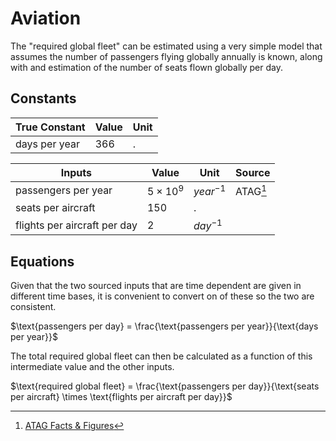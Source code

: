 # Aviation

The "required global fleet" can be estimated using a very simple model that assumes the number of passengers flying globally annually is known, along with and estimation of the number of seats flown globally per day.

## Constants

| True Constant | Value | Unit |
| ------------- | ----- | ---- |
| days per year | $366$ | .    |

| Inputs                       | Value           | Unit        | Source   |
| ---------------------------- | --------------- | ----------- | -------- |
| passengers per year          | $5 \times 10^9$ | $year^{-1}$ | ATAG[^1] |
| seats per aircraft           | $150$           | .           |          |
| flights per aircraft per day | $2$             | $day^{-1}$  |          |

## Equations

Given that the two sourced inputs that are time dependent are given in different time bases, it is convenient to convert on of these so the two are consistent.

$\text{passengers per day} = \frac{\text{passengers per year}}{\text{days per year}}$

The total required global fleet can then be calculated as a function of this intermediate value and the other inputs.

$\text{required global fleet} = \frac{\text{passengers per day}}{\text{seats per aircraft} \times \text{flights per aircraft per day}}$

[^1]: [ATAG Facts & Figures](https://atag.org/facts-figures)
